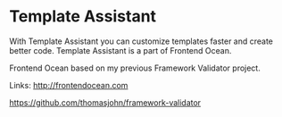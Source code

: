 # Template Assistant
With Template Assistant you can customize templates faster and create better code.
Template Assistant is a part of Frontend Ocean.

Frontend Ocean based on my previous Framework Validator project.

Links:
http://frontendocean.com

https://github.com/thomasjohn/framework-validator
